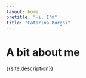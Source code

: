 ```yaml
---
layout: home
pretitle: "Hi, I'm"
title: "Catarina Burghi"
---
```


# A bit about me

{{site.description}}
